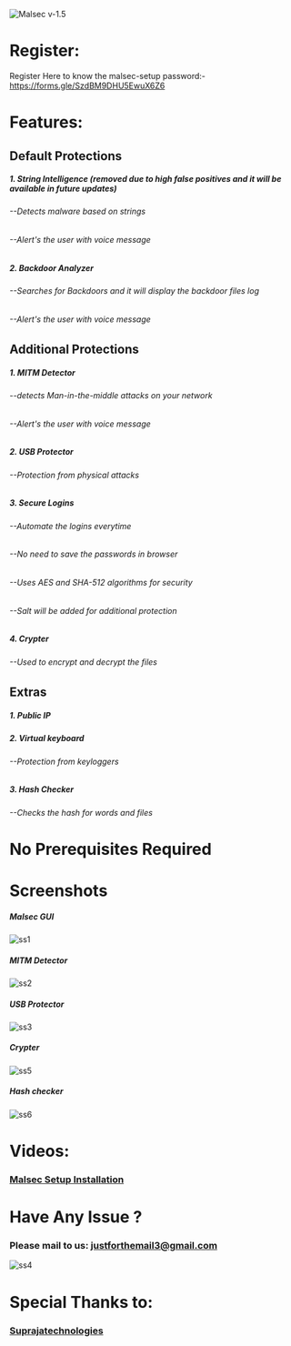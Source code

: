 
![Malsec](https://raw.githubusercontent.com/White-Sec-Army/malsec/main/malsec.png)
                                                                          v-1.5

# Register:
Register Here to know the malsec-setup password:- https://forms.gle/SzdBM9DHU5EwuX6Z6

# Features:
## Default Protections
##### 1. String Intelligence (removed due to high false positives and it will be available in future updates)
###### --Detects malware based on strings
###### --Alert's the user with voice message
##### 2. Backdoor Analyzer
###### --Searches for Backdoors and it will display the backdoor files log
###### --Alert's the user with voice message

## Additional Protections
##### 1. MITM Detector
###### --detects Man-in-the-middle attacks on your network
###### --Alert's the user with voice message
##### 2. USB Protector
###### --Protection from physical attacks
##### 3. Secure Logins
###### --Automate the logins everytime
###### --No need to save the passwords in browser
###### --Uses AES and SHA-512 algorithms for security
###### --Salt will be added for additional protection
##### 4. Crypter
###### --Used to encrypt and decrypt the files

## Extras
##### 1. Public IP
##### 2. Virtual keyboard
###### --Protection from keyloggers
##### 3. Hash Checker
###### --Checks the hash for words and files

# No Prerequisites Required

# Screenshots
##### Malsec GUI
![ss1](https://raw.githubusercontent.com/White-Sec-Army/malsec/main/ss1.png)

##### MITM Detector
![ss2](https://raw.githubusercontent.com/White-Sec-Army/malsec/main/ss2.png)

##### USB Protector
![ss3](https://raw.githubusercontent.com/White-Sec-Army/malsec/main/ss3.png)

##### Crypter
![ss5](https://raw.githubusercontent.com/White-Sec-Army/malsec/main/ss5.png)

##### Hash checker
![ss6](https://raw.githubusercontent.com/White-Sec-Army/malsec/main/ss6.png)

# Videos:
### [Malsec Setup Installation](https://youtu.be/XXtM4YOCaVc)

# Have Any Issue ?
### Please mail to us: justforthemail3@gmail.com
![ss4](https://raw.githubusercontent.com/White-Sec-Army/malsec/main/ss4.png)

# Special Thanks to:
### [Suprajatechnologies](https://www.suprajatechnologies.com)
